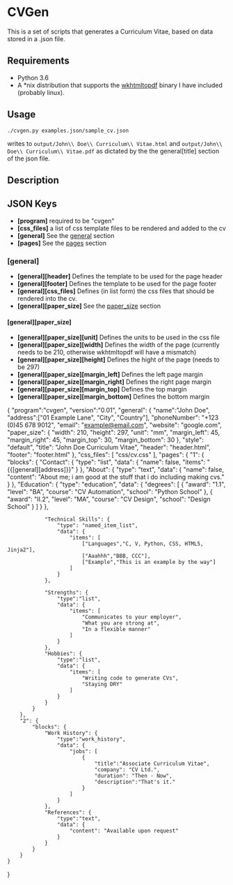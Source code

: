 # CVGen
This is a set of scripts that generates a Curriculum Vitae, based on data stored in a .json file.

## Requirements
* Python 3.6
* A \*nix distribution that supports the [wkhtmltopdf](https://wkhtmltopdf.org/) binary I have included (probably linux).

## Usage

    ./cvgen.py examples.json/sample_cv.json

writes to `output/John\\ Doe\\ Curriculum\\ Vitae.html`
and `output/John\\ Doe\\ Curriculum\\ Vitae.pdf`
as dictated by the the general[title] section of the json file.

## Description

## JSON Keys

* **[program]** required to be "cvgen"
* **[css_files]** a list of css template files to be rendered and added to the cv
* **[general]** See the [general](#general) section
* **[pages]** See the [pages](#pages) section

### [general]
* **[general][header]** Defines the template to be used for the page header
* **[general][footer]** Defines the template to be used for the page footer
* **[general][css_files]** Defines (in list form) the css files that should be rendered into the cv.
* **[general][paper_size]** See the [paper_size](#paper_size) section

#### [general][paper_size]
* **[general][paper_size][unit]** Defines the units to be used in the css file
* **[general][paper_size][width]** Defines the width of the page (currently needs to be 210, otherwise wkhtmltopdf will have a mismatch)
* **[general][paper_size][height]** Defines the hight of the page (needs to be 297)
* **[general][paper_size][margin_left]** Defines the left page margin
* **[general][paper_size][margin_right]** Defines the right page margin
* **[general][paper_size][margin_top]** Defines the top margin
* **[general][paper_size][margin_bottom]** Defines the bottom margin

{
    "program":"cvgen",
    "version":"0.01",
    "general": {
        "name":"John Doe",
        "address":["01 Example Lane", "City", "Country"],
        "phoneNumber": "+123 (0)45 678 9012",
        "email": "example@email.com",
        "website": "google.com",
        "paper_size": {
            "width": 210,
            "height": 297,
            "unit": "mm",
            "margin_left": 45,
            "margin_right": 45,
            "margin_top": 30,
            "margin_bottom": 30
         },
        "style": "default",
        "title": "John Doe Curriculum Vitae",
        "header": "header.html",
        "footer": "footer.html"
    },
    "css_files": [ "css/cv.css" ],
    "pages": {
        "1": {
            "blocks": {
                "Contact": {
                    "type": "list",
                    "data": {
                        "name": false,
                        "items": "{{[general][address]}}"
                    }
                },
                "About": {
                    "type": "text",
                    "data": {
                        "name": false,
                        "content": "About me; i am good at the stuff that i do including making cvs."
                    }
                },
                "Education": {
                    "type": "education",
                    "data": {
                        "degrees": [
                            { "award": "1.1", "level": "BA", "course": "CV Automation", "school": "Python School" },
                            { "award": "II.2", "level": "MA", "course": "CV Design", "school": "Design School" }
                        ]
                    }
                },

                "Technical Skills": {
                    "type": "named_item_list",
                    "data": {
                        "items": [
                            ["Languages","C, V, Python, CSS, HTML5, Jinja2"],
                            ["Aaahhh","BBB, CCC"],
                            ["Example","This is an example by the way"]
                        ]
                    }
                },

                "Strengths": {
                    "type":"list",
                    "data": {
                        "items": [
                            "Communicates to your employer",
                            "What you are strong at",
                            "In a flexible manner"
                        ]
                    }
                },
                "Hobbies": {
                    "type":"list",
                    "data": {
                        "items": [
                            "Writing code to generate CVs",
                            "Staying DRY"
                        ]
                    }
                }
            }
        },
        "2": {
            "blocks": {
                "Work History": {
                    "type":"work_history",
                    "data": {
                        "jobs": [
                            {
                                "title":"Associate Curriculum Vitae",
                                "company": "CV Ltd.",
                                "duration": "Then - Now",
                                "description":"That's it."
                            } 
                        ]
                    }
                },
                "References": {
                    "type":"text",
                    "data": {
                        "content": "Available upon request"
                    }
                }
            }
        }
    }
}
    


